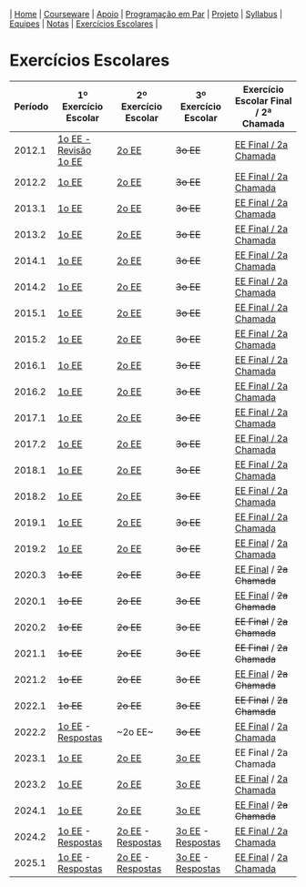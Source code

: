 | [Home](https://github.com/vinicius3w/if977) | [Courseware](/pages/courseware.md) | [Apoio](/pages/apoio.md) | [Programação em Par](/pages/pairprogramming.md) | [Projeto](/pages/projeto.md) | [Syllabus](/pages/syllabus.md) | [Equipes](/pages/equipes.md) | [Notas](/pages/avaliacoes.md) | [Exercícios Escolares](/pages/exerciciosescolares.md) |

# Exercícios Escolares

| Período | 1º Exercício Escolar | 2º Exercício Escolar | 3º Exercício Escolar | Exercício Escolar Final / 2ª Chamada |
|---------|----------------------|----------------------|----------------------|--------------------------------------|
| 2012.1 | [1o EE - Revisão](https://github.com/vinicius3w/IF977/blob/master/exams/if977-2012-1-Prova1%20-%20revisao%20ESS.pdf) <BR> [1o EE](https://github.com/vinicius3w/IF977/blob/master/exams/if977-2012-1-Prova1.pdf) | [2o EE](https://github.com/vinicius3w/IF977/blob/master/exams/if977-2012-1-Prova2.pdf) | ~~3o EE~~ | [EE Final / 2a Chamada](https://github.com/vinicius3w/IF977/blob/master/exams/if977-2012-1-Prova-Final.pdf) |
| 2012.2 | [1o EE](https://github.com/vinicius3w/IF977/blob/master/exams/if977-2012-2-Prova1.pdf) | [2o EE](https://github.com/vinicius3w/IF977/blob/master/exams/if977-2012-2-Prova2.pdf) | ~~3o EE~~ | [EE Final / 2a Chamada](https://github.com/vinicius3w/IF977/blob/master/exams/if977-2012-2-Prova-Final.pdf) |
| 2013.1 | [1o EE](https://github.com/vinicius3w/IF977/blob/master/exams/if977-2013-1-Prova1.pdf) | [2o EE](https://github.com/vinicius3w/IF977/blob/master/exams/if977-2013-1-Prova2.pdf) | ~~3o EE~~ | [EE Final / 2a Chamada](https://github.com/vinicius3w/IF977/blob/master/exams/if977-2013-1-Prova3-Final.pdf) |
| 2013.2 | [1o EE](https://github.com/vinicius3w/IF977/blob/master/exams/if977-2013-2-Prova1.pdf) | [2o EE](https://github.com/vinicius3w/IF977/blob/master/exams/if977-2013-2-Prova2.pdf) | ~~3o EE~~ | [EE Final / 2a Chamada](https://github.com/vinicius3w/IF977/blob/master/exams/if977-2013-2-Prova3-Final.pdf) |
| 2014.1 | [1o EE](https://github.com/vinicius3w/IF977/blob/master/exams/if977-2014-1-Prova1.pdf) | [2o EE](https://github.com/vinicius3w/IF977/blob/master/exams/if977-2014-1-Prova2.pdf) | ~~3o EE~~ | [EE Final / 2a Chamada](https://github.com/vinicius3w/IF977/blob/master/exams/if977-2014-1-Prova3-Final.pdf) |
| 2014.2 | [1o EE](https://github.com/vinicius3w/IF977/blob/master/exams/if977-2014-2-Prova1.pdf) | [2o EE](https://github.com/vinicius3w/IF977/blob/master/exams/if977-2014-2-Prova2.pdf) | ~~3o EE~~ | [EE Final / 2a Chamada](https://github.com/vinicius3w/IF977/blob/master/exams/if977-2014-2-Prova3-Final.pdf) |
| 2015.1 | [1o EE](https://github.com/vinicius3w/IF977/blob/master/exams/if977-2015-1-Prova1.pdf) | [2o EE](https://github.com/vinicius3w/IF977/blob/master/exams/if977-2015-1-Prova2.pdf) | ~~3o EE~~ | [EE Final / 2a Chamada](https://github.com/vinicius3w/IF977/blob/master/exams/if977-2015-1-Prova3-Final.pdf) |
| 2015.2 | [1o EE](https://github.com/vinicius3w/IF977/blob/master/exams/if977-2015-2-Prova1.pdf) | [2o EE](https://github.com/vinicius3w/IF977/blob/master/exams/if977-2015-2-Prova2.pdf) | ~~3o EE~~ | [EE Final / 2a Chamada](https://github.com/vinicius3w/IF977/blob/master/exams/if977-2015-2-Prova3-Final.pdf) |
| 2016.1 | [1o EE](https://github.com/vinicius3w/IF977/blob/master/exams/if977-2016-1-Prova1.pdf) | [2o EE](https://github.com/vinicius3w/IF977/blob/master/exams/if977-2016-1-Prova2.pdf) | ~~3o EE~~ | [EE Final / 2a Chamada](https://github.com/vinicius3w/IF977/blob/master/exams/if977-2016-1-Prova3-Final.pdf) |
| 2016.2 | [1o EE](https://github.com/vinicius3w/IF977/blob/master/exams/if977-2016-2-Prova1.pdf) | [2o EE](https://github.com/vinicius3w/IF977/blob/master/exams/if977-2016-2-Prova2.pdf) | ~~3o EE~~ | [EE Final / 2a Chamada](https://github.com/vinicius3w/IF977/blob/master/exams/if977-2016-2-Prova3-Final.pdf) |
| 2017.1 | [1o EE](https://github.com/vinicius3w/IF977/blob/master/exams/if977-2017-1-Prova1.pdf) | [2o EE](https://github.com/vinicius3w/IF977/blob/master/exams/if977-2017-1-Prova2.pdf) | ~~3o EE~~ | [EE Final / 2a Chamada](https://github.com/vinicius3w/IF977/blob/master/exams/if977-2017-1-Prova3-Final.pdf) |
| 2017.2 | [1o EE](https://github.com/vinicius3w/IF977/blob/master/exams/if977-2017-2-Prova1.pdf) | [2o EE](https://github.com/vinicius3w/IF977/blob/master/exams/if977-2017-2-Prova2.pdf) | ~~3o EE~~ | [EE Final / 2a Chamada](https://github.com/vinicius3w/IF977/blob/master/exams/if977-2017-2-Prova3-Final.pdf) |
| 2018.1 | [1o EE](https://github.com/vinicius3w/IF977/blob/master/exams/if977-2018-1-Prova1.pdf) | [2o EE](https://github.com/vinicius3w/IF977/blob/master/exams/if977-2018-1-Prova2.pdf) | ~~3o EE~~ | [EE Final / 2a Chamada](https://github.com/vinicius3w/IF977/blob/master/exams/if977-2018-1-Prova3-Final.pdf) |
| 2018.2 | [1o EE](https://github.com/vinicius3w/IF977/blob/master/exams/if977-2018-2-Prova1.pdf) | [2o EE](https://github.com/vinicius3w/IF977/blob/master/exams/if977-2018-2-Prova2.pdf) | ~~3o EE~~ | [EE Final / 2a Chamada](https://github.com/vinicius3w/IF977/blob/master/exams/if977-2018-2-Prova3-Final.pdf) |
| 2019.1 | [1o EE](https://github.com/vinicius3w/IF977/blob/master/exams/if977-2019-1-Prova1.pdf) | [2o EE](https://github.com/vinicius3w/IF977/blob/master/exams/if977-2019-1-Prova2.pdf) | ~~3o EE~~ | [EE Final / 2a Chamada](https://github.com/vinicius3w/IF977/blob/master/exams/if977-2019-1-Prova3-Final.pdf) |
| 2019.2 | [1o EE](https://github.com/vinicius3w/IF977/blob/master/exams/if977-2019-2-Prova1.pdf) | [2o EE](https://github.com/vinicius3w/IF977/blob/master/exams/if977-2019-2-Prova2.pdf) | ~~3o EE~~ | [EE Final](https://github.com/IF977/if977/blob/master/exams/if977-2019-2-Prova3-Final.pdf) / [2a Chamada](https://github.com/IF977/if977/blob/master/exams/if977-2019-2-Prova3-2aChamada.pdf) |
| 2020.3 | ~~1o EE~~ | ~~2o EE~~ | ~~3o EE~~ | [EE Final](https://github.com/IF977/if977/blob/master/exams/if977-2020-3-Prova3-Final.pdf) / ~~2a Chamada~~ |
| 2020.1 | ~~1o EE~~ | ~~2o EE~~ | ~~3o EE~~ | [EE Final](https://github.com/IF977/if977/blob/master/exams/if977-2020-1-Prova3-Final.pdf) / ~~2a Chamada~~ |
| 2020.2 | ~~1o EE~~ | ~~2o EE~~ | ~~3o EE~~ | ~~EE Final~~ / ~~2a Chamada~~ |
| 2021.1 | ~~1o EE~~ | ~~2o EE~~ | ~~3o EE~~ | ~~EE Final~~ / ~~2a Chamada~~ |
| 2021.2 | ~~1o EE~~ | ~~2o EE~~ | ~~3o EE~~ | [EE Final](https://github.com/IF977/if977/blob/master/exams/if977-2021-2-Prova3-Final.pdf) / ~~2a Chamada~~ |
| 2022.1 | ~~1o EE~~ | ~~2o EE~~ | ~~3o EE~~ | ~~EE Final~~ / ~~2a Chamada~~ |
| 2022.2 | [1o EE](https://github.com/IF977/if977/blob/master/exams/if977-2022-2-Prova1.pdf) - [Respostas](https://github.com/IF977/if977/blob/master/exams/if977-2022-2-Prova1-espelho-respostas.pdf) | ~2o EE~ | ~~3o EE~~ | [EE Final](https://github.com/IF977/if977/blob/master/exams/if977-2022-2-ProvaFinal.pdf) / [2a Chamada](https://github.com/IF977/if977/blob/master/exams/if977-2022-2-Prova2a-Chamada.pdf) |
| 2023.1 | [1o EE](https://github.com/IF977/if977/blob/master/exams/if977-2023-1-Prova1.pdf) | [2o EE](https://github.com/IF977/if977/blob/master/exams/if977-2023-1-Prova2.pdf) | [3o EE](https://github.com/IF977/if977/blob/master/exams/if977-2023-1-Prova3.pdf) | EE Final / 2a Chamada |
| 2023.2 | [1o EE](https://github.com/IF977/if977/blob/master/exams/if977-2023-2-Prova1.pdf) | [2o EE](https://github.com/IF977/if977/blob/master/exams/if977-2023-2-Prova2.pdf) | [3o EE](https://github.com/IF977/if977/blob/master/exams/if977-2023-2-Prova3.pdf) | [EE Final](https://github.com/IF977/if977/blob/master/exams/if977-2023-2-ProvaFinal.pdf) / [2a Chamada](https://github.com/IF977/if977/blob/master/exams/if977-2023-2-Prova2a-Chamada.pdf) |
| 2024.1 | [1o EE](https://github.com/IF977/if977/blob/master/exams/if977-2024-1-Prova1.pdf) | [2o EE](https://github.com/IF977/if977/blob/master/exams/if977-2024-1-Prova2.pdf) | [3o EE](https://github.com/IF977/if977/blob/master/exams/if977-2024-1-Prova3.pdf) | [EE Final](https://github.com/IF977/if977/blob/master/exams/if977-2024-1-ProvaFinal.pdf) / ~~2a Chamada~~ |
| 2024.2 | [1o EE](https://github.com/IF977/if977/blob/master/exams/if977-2024-2-Prova1.pdf) - [Respostas](https://github.com/IF977/if977/blob/master/exams/if977-2024-2-Prova1-espelho-respostas.pdf) | [2o EE](https://github.com/IF977/if977/blob/master/exams/if977-2024-2-Prova2.pdf) - [Respostas](https://github.com/IF977/if977/blob/master/exams/if977-2024-2-Prova2-espelho-respostas.pdf) | [3o EE](https://github.com/IF977/if977/blob/master/exams/if977-2024-2-Prova3.pdf) - [Respostas](https://github.com/IF977/if977/blob/master/exams/if977-2024-2-Prova3-espelho-respostas.pdf) | [EE Final / 2a Chamada](https://github.com/IF977/if977/blob/master/exams/if977-2024-2-Prova-Final.pdf) |
| 2025.1 | [1o EE](https://github.com/IF977/if977/blob/master/exams/if977-2025-1-Prova1.pdf) - [Respostas](https://github.com/IF977/if977/blob/master/exams/if977-2025-1-Prova1-espelho-respostas.pdf) | [2o EE](https://github.com/IF977/if977/blob/master/exams/if977-2025-1-Prova2.pdf) - [Respostas](https://github.com/IF977/if977/blob/master/exams/if977-2025-1-Prova2-espelho-respostas.pdf) | [3o EE](https://github.com/IF977/if977/blob/master/exams/if977-2025-1-Prova3.pdf) - [Respostas](https://github.com/IF977/if977/blob/master/exams/if977-2025-1-Prova3-espelho-respostas.pdf) | [EE Final](https://github.com/IF977/if977/blob/master/exams/if977-2025-1-Prova-Final.pdf) / [2a Chamada](https://github.com/IF977/if977/blob/master/exams/if977-2025-1-Prova-2a-Chamada.pdf)|
